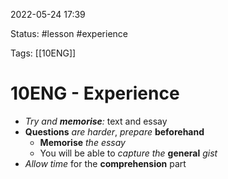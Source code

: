 2022-05-24 17:39

Status: #lesson #experience 

Tags: [[10ENG]]

# 10ENG - Experience
- *Try and **memorise**:* text and essay
- **Questions** *are harder*, *prepare* **beforehand**
	- **Memorise** *the essay*
	- You will be able to *capture the* **general** *gist*
- *Allow time* for the **comprehension** part
